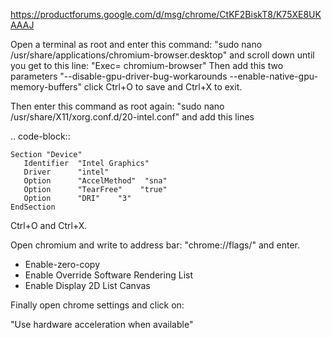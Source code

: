 https://productforums.google.com/d/msg/chrome/CtKF2BiskT8/K75XE8UKAAAJ

Open a terminal as root and enter this command: "sudo nano /usr/share/applications/chromium-browser.desktop"
and scroll down until you get to this line: "Exec= chromium-browser" Then add this two parameters
"--disable-gpu-driver-bug-workarounds --enable-native-gpu-memory-buffers" click Ctrl+O to save and Ctrl+X to exit.

Then enter this command as root again: "sudo nano /usr/share/X11/xorg.conf.d/20-intel.conf" and add this lines

.. code-block::

    Section "Device"
       Identifier  "Intel Graphics"
       Driver      "intel"
       Option      "AccelMethod"  "sna"
       Option      "TearFree"    "true"
       Option      "DRI"    "3"
    EndSection

Ctrl+O and Ctrl+X.

Open chromium and write to address bar: "chrome://flags/" and enter.

- Enable-zero-copy
- Enable Override Software Rendering List
- Enable Display 2D List Canvas

Finally open chrome settings and click on:

"Use hardware acceleration when available"
